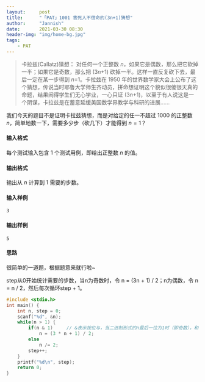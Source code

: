 ```yaml
---
layout:     post
title:      "「PAT」1001 害死人不偿命的(3n+1)猜想"
author:     "Jannish"
date:       2021-03-30 08:30
header-img: "img/home-bg.jpg"
tags:
    - PAT
---
```

> 卡拉兹(Callatz)猜想：
> 对任何一个正整数 *n*，如果它是偶数，那么把它砍掉一半；如果它是奇数，那么把 (3*n*+1) 砍掉一半。这样一直反复砍下去，最后一定在某一步得到 *n*=1。卡拉兹在 1950 年的世界数学家大会上公布了这个猜想，传说当时耶鲁大学师生齐动员，拼命想证明这个貌似很傻很天真的命题，结果闹得学生们无心学业，一心只证 (3*n*+1)，以至于有人说这是一个阴谋，卡拉兹是在蓄意延缓美国数学界教学与科研的进展…… 

我们今天的题目不是证明卡拉兹猜想，而是对给定的任一不超过 1000 的正整数 *n*，简单地数一下，需要多少步（砍几下）才能得到 $n=1$？

#### 输入格式

每个测试输入包含 1 个测试用例，即给出正整数 $n$ 的值。

#### 输出格式

输出从 $n$ 计算到 1 需要的步数。

#### 输入样例

```in
3
```

#### 输出样例

```out
5
```

#### 思路

很简单的一道题，根据题意来就行啦~

step从0开始统计需要的步数，当n为奇数时，令 n = (3n + 1) / 2；n为偶数，令 n = n / 2，然后每次循环step + 1。

```c++
#include <stdio.h>
int main() {
    int n, step = 0;
    scanf("%d", &n);
    while(n > 1) {
        if(n & 1)     // &表示按位与，当二进制形式的n最后一位为1时（即奇数），和1相与结果为1，判断为true
            n = (3 * n + 1) / 2;
        else
            n /= 2;
        step++;
    }
    printf("%d\n", step);
    return 0;
}
```

